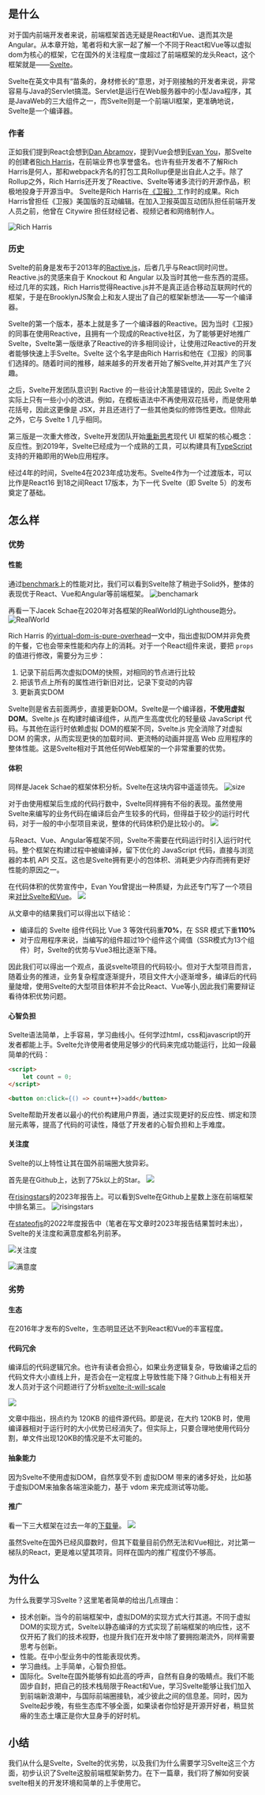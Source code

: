 ## 是什么

对于国内前端开发者来说，前端框架首选无疑是React和Vue、退而其次是Angular。从本章开始，笔者将和大家一起了解一个不同于React和Vue等以虚拟dom为核心的框架，它在国外的关注程度一度超过了前端框架的龙头React，这个框架就是——[Svelte](https://github.com/sveltejs/svelte)。

Svelte在英文中具有“苗条的，身材修长的”意思，对于刚接触的开发者来说，非常容易与Java的Servlet搞混。Servlet是运行在Web服务器中的小型Java程序，其是JavaWeb的三大组件之一，而Svelte则是一个前端UI框架，更准确地说，Svelte是一个编译器。

### 作者

正如我们提到React会想到[Dan Abramov](https://github.com/gaearon)，提到Vue会想到[Evan You](https://github.com/yyx990803)，那Svelte的创建者[Rich Harris](https://github.com/Rich-Harris)，在前端业界也享誉盛名。也许有些开发者不了解Rich Harris是何人，那和webpack齐名的打包工具Rollup便是出自此人之手。除了Rollup之外，Rich Harris还开发了Reactive、Svelte等诸多流行的开源作品，积极地投身于开源当中。
Svelte是Rich Harris在[《卫报》](https://www.theguardian.com/international)工作时的成果。Rich Harris曾担任《卫报》美国版的互动编辑。在加入卫报英国互动团队担任前端开发人员之前，他曾在 Citywire 担任财经记者、视频记者和网络制作人。

![Rich Harris](./img/01-5.jpeg)

### 历史

Svelte的前身是发布于2013年的[Ractive.js](https://github.com/ractivejs/ractive)，后者几乎与React同时问世。Reactive.js的灵感来自于 Knockout 和 Angular 以及当时其他一些东西的混搭。经过几年的实践，Rich Harris觉得Reactive.js并不是真正适合移动互联网时代的框架，于是在BrooklynJS聚会上和友人提出了自己的框架新想法——写一个编译器。

Svelte的第一个版本，基本上就是多了一个编译器的Reactive。因为当时《卫报》的同事在使用Reactive，且拥有一个现成的Reactive社区，为了能够更好地推广Svelte，Svelte第一版继承了Reactive的许多相同设计，让使用过Reactive的开发者能够快速上手Svelte。Svelte 这个名字是由Rich Harris和他在《卫报》的同事们选择的。随着时间的推移，越来越多的开发者开始了解Svelte,并对其产生了兴趣。

之后，Svelte开发团队意识到 Ractive 的一些设计决策是错误的，因此 Svelte 2 实际上只有一些小小的改进。例如，在模板语法中不再使用双花括号，而是使用单花括号，因此这更像是 JSX，并且还进行了一些其他类似的修饰性更改。但除此之外，它与 Svelte 1 几乎相同。

第三版是一次重大修改，Svelte开发团队开始[重新思考](https://svelte.dev/blog/svelte-3-rethinking-reactivity)现代 UI 框架的核心概念：反应性。到2019年，Svelte已经成为一个成熟的工具，可以构建具有[TypeScript](https://www.wbolt.com/go?_=bc24523fcaaHR0cHM6Ly93d3cudHlwZXNjcmlwdGxhbmcub3JnLw%3D%3D)支持的开箱即用的Web应用程序。

经过4年的时间，Svelte4在2023年成功发布。Svelte4作为一个过渡版本，可以比作是React16 到18之间React 17版本，为下一代 Svelte（即 Svelte 5）的发布奠定了基础。

## 怎么样

### 优势

#### 性能

通过[benchmark](https://github.com/krausest/js-framework-benchmark)上的性能对比，我们可以看到Svelte除了稍逊于Solid外，整体的表现优于React、Vue和Angular等前端框架。
![benchamark](./img/01-7.png)

再看一下Jacek Schae在2020年对各框架的RealWorld的Lighthouse跑分。
![RealWorld](./img/01-8.png)

Rich Harris 的[virtual-dom-is-pure-overhead](https://svelte.dev/blog/virtual-dom-is-pure-overhead)一文中，指出虚拟DOM并非免费的午餐，它也会带来性能和内存上的消耗。对于一个React组件来说，要把 `props`的值进行修改，需要分为三步：
1. 记录下前后两次虚拟DOM的快照，对相同的节点进行比较
2. 把该节点上所有的属性进行新旧对比，记录下变动的内容
3. 更新真实DOM

Svelte则是省去前面两步，直接更新DOM。Svelte是一个编译器，**不使用虚拟DOM**。Svelte.js 在构建时编译组件，从而产生高度优化的轻量级 JavaScript 代码。与其他在运行时依赖虚拟 DOM的框架不同，Svelte.js 完全消除了对虚拟 DOM 的需求，从而实现更快的加载时间、更流畅的动画并提高 Web 应用程序的整体性能。这是Svelte相对于其他任何Web框架的一个非常重要的优势。

#### 体积

同样是Jacek Schae的框架体积分析。Svelte在这块内容中遥遥领先。
![size](./img/01-9.png)

对于由使用框架后生成的代码行数中，Svelte同样拥有不俗的表现。虽然使用Svelte来编写的业务代码在编译后会产生较多的代码，但得益于较少的运行时代码，对于一般的中小型项目来说，整体的代码体积仍是比较小的。
![](./img/01-10.png)

与React、Vue、Angular等框架不同，Svelte不需要在代码运行时引入运行时代码。整个框架在构建过程中被编译掉，留下优化的 JavaScript 代码，直接与浏览器的本机 API 交互。这也是Svelte拥有更小的包体积、消耗更少内存而拥有更好性能的原因之一。

在代码体积的优势宣传中，Evan You曾提出一种质疑，为此还专门写了一个项目来[对比Svelte和Vue](https://github.com/yyx990803/vue-svelte-size-analysis)。
![](./img/01-11.png)

从文章中的结果我们可以得出以下结论：
* 编译后的 Svelte 组件代码比 Vue 3 等效代码重**70%**，在 SSR 模式下重**110%**
* 对于应用程序来说，当编写的组件超过19个组件这个阈值（SSR模式为13个组件）时，Svelte的优势与Vue3相比逐渐下降。

因此我们可以得出一个观点，虽说svelte项目的代码较小。但对于大型项目而言，随着业务的推进，业务复杂程度逐渐提升，项目文件大小逐渐增多，编译后的代码量陡增，使用Svelte的大型项目体积并不会比React、Vue等小,因此我们需要辩证看待体积优势问题。

#### 心智负担

Svelte语法简单，上手容易，学习曲线小。任何学过html，css和javascript的开发者都能上手。Svelte允许使用者使用足够少的代码来完成功能运行，比如一段最简单的代码：
```html
<script>
	let count = 0;
</script>

<button on:click={() => count++}>add</button>
```

Svelte帮助开发者以最小的代价构建用户界面，通过实现更好的反应性、绑定和顶层元素等，提高了代码的可读性，降低了开发者的心智负担和上手难度。

#### 关注度
Svelte的以上特性让其在国外前端圈大放异彩。

首先是在Github上，达到了75k以上的Star。
![](./img/01-3.png)

在[risingstars](https://risingstars.js.org/2023/en#section-framework)的2023年报告上。可以看到Svelte在Github上星数上涨在前端框架中排名第三。
![risingstars](./img/01-6.png)
  
在[stateofjs](https://2022.stateofjs.com/zh-Hans/libraries/front-end-frameworks/)的2022年度报告中（笔者在写文章时2023年报告结果暂时未出），Svelte的关注度和满意度都名列前茅。

![关注度](./01-1.png)

![满意度](./img/01-2.png)

### 劣势

#### 生态
在2016年才发布的Svelte，生态明显还达不到React和Vue的丰富程度。

#### 代码冗余
编译后的代码逻辑冗余。也许有读者会担心，如果业务逻辑复杂，导致编译之后的代码文件大小直线上升，是否会在一定程度上导致性能下降？Github上有相关开发人员对于这个问题进行了分析[svelte-it-will-scale](https://github.com/halfnelson/svelte-it-will-scale)

![](./img/01-12.png)

文章中指出，拐点约为 120KB 的组件源代码。即是说，在大约 120KB 时，使用编译器相对于运行时的大小优势已经消失了。但实际上，只要合理地使用代码分割，单文件出现120KB的情况是不太可能的。

#### 抽象能力
因为Svelte不使用虚拟DOM，自然享受不到 虚拟DOM 带来的诸多好处，比如基于虚拟DOM来抽象各端渲染能力，基于 vdom 来完成测试等功能。

#### 推广

看一下三大框架在过去一年的[下载量](https://npmtrends.com/react-vs-svelte-vs-vue)。
![](./img/01-4.png)

虽然Svelte在国外已经风靡数时，但其下载量目前仍然无法和Vue相比，对比第一梯队的React，更是难以望其项背。同样在国内的推广程度仍不够高。

## 为什么

为什么我要学习Svelte？这里笔者简单的给出几点理由：

* 技术创新。当今的前端框架中，虚拟DOM的实现方式大行其道。不同于虚拟DOM的实现方式，Svelte以静态编译的方式实现了前端框架的响应性，这不仅开拓了我们的技术视野，也提升我们在开发中除了要拥抱潮流外，同样需要思考与创新。
* 性能。在中小型业务中的性能表现优秀。
* 学习曲线。上手简单，心智负担低。
* 国际化。Svelte在国外能够有如此高的呼声，自然有自身的吸睛点。我们不能固步自封，把自己的技术栈局限于React和Vue，学习Svelte能够让我们加入到前端新浪潮中，与国际前端圈接轨，减少彼此之间的信息差。同时，因为Svelte起步晚，有些生态库不够全面，如果读者你恰好是开源开好者，稍显贫瘠的生态土壤正是你大显身手的好时机。

## 小结

我们从什么是Svelte，Svelte的优劣势，以及我们为什么需要学习Svelte这三个方面，初步认识了Svelte这股前端框架新势力。在下一篇章，我们将了解如何安装svelte相关的开发环境和简单的上手使用它。
